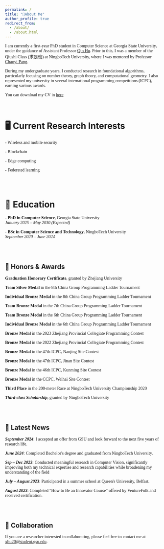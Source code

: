 ```yaml
---
permalink: /
title: "👋About Me"
author_profile: true
redirect_from: 
  - /about/
  - /about.html
---
```


<span style="font-family: 'EB Garamond', serif;">I am currently a first-year PhD student in Computer Science at Georgia State University, under the guidance of Assistant Professor [Qin Hu](https://qinhu2010.github.io/). Prior to this, I was a member of the Qiushi Class (求是班) at NingboTech University, where I was mentored by Professor [Chaoyi Pang](https://scholar.google.com.au/citations?user=PZZ9jIEAAAAJ&hl=en). </span>

<span style="font-family: 'EB Garamond', serif;">During my undergraduate years, I conducted research in foundational algorithms, particularly focusing on number theory, graph theory, and computational geometry. I also represented my university in several international programming competitions (ICPC), earning various awards.</span>

<span style="font-family: 'EB Garamond', serif;">You can download my CV in [here](assets/cv.pdf)</span>  
<br><br>


🖥️  Current Research Interests
======
<span style="font-family: 'EB Garamond', serif;">- Wireless and mobile security  </span>

<span style="font-family: 'EB Garamond', serif;">- Blockchain </span> 

<span style="font-family: 'EB Garamond', serif;">- Edge computing </span> 

<span style="font-family: 'EB Garamond', serif;">- Federated learning</span> 

<br><br>

🏫  Education
======
<span style="font-family: 'EB Garamond', serif;">- **PhD in Computer Science**, Georgia State University</span>  
  <span style="font-family: 'EB Garamond', serif;">*January 2025 – May 2030 (Expected)*</span>  
  
<span style="font-family: 'EB Garamond', serif;">- **BSc in Computer Science and Technology**, NingboTech University</span>  
  <span style="font-family: 'EB Garamond', serif;">*September 2020 – June 2024*</span>

<br><br>  

🙏  Honors & Awards
------
<span style="font-family: 'EB Garamond', serif;">**Graduation Honorary Certificate**, granted by Zhejiang University</span>

<span style="font-family: 'EB Garamond', serif;">**Team Silver Medal** in the 8th China Group Programming Ladder Tournament</span>

<span style="font-family: 'EB Garamond', serif;">**Individual Bronze Medal** in the 8th China Group Programming Ladder Tournament</span>

<span style="font-family: 'EB Garamond', serif;">**Team Bronze Medal** in the 7th China Group Programming Ladder Tournament</span>

<span style="font-family: 'EB Garamond', serif;">**Team Bronze Medal** in the 6th China Group Programming Ladder Tournament</span>

<span style="font-family: 'EB Garamond', serif;">**Individual Bronze Medal** in the 6th China Group Programming Ladder Tournament</span>

<span style="font-family: 'EB Garamond', serif;">**Bronze Medal** in the 2023 Zhejiang Provincial Collegiate Programming Contest</span>

<span style="font-family: 'EB Garamond', serif;">**Bronze Medal** in the 2022 Zhejiang Provincial Collegiate Programming Contest</span>

<span style="font-family: 'EB Garamond', serif;">**Bronze Medal** in the 47th ICPC, Nanjing Site Contest</span>

<span style="font-family: 'EB Garamond', serif;">**Bronze Medal** in the 47th ICPC, Jinan Site Contest</span>

<span style="font-family: 'EB Garamond', serif;">**Bronze Medal** in the 46th ICPC, Kunming Site Contest</span>

<span style="font-family: 'EB Garamond', serif;">**Bronze Medal** in the CCPC, Weihai Site Contest</span>

<span style="font-family: 'EB Garamond', serif;">**Third Place** in the 200-meter Race at NingboTech University Championship 2020</span>

<span style="font-family: 'EB Garamond', serif;">***Third-class Scholarship***, granted by NingboTech University</span>


<br><br>

📰  Latest News
------
<span style="font-family: 'EB Garamond', serif;">***September 2024***: I accepted an offer from GSU and look forward to the next five years of research life.</span>  

<span style="font-family: 'EB Garamond', serif;">***June 2024***: Completed Bachelor's degree and graduated from NingboTech University.</span>

<span style="font-family: 'EB Garamond', serif;">***Sep – Dec 2023***: Conducted meaningful research in Computer Vision, significantly improving both my technical expertise and research capabilities while broadening my understanding of the field</span>

<span style="font-family: 'EB Garamond', serif;">***July – August 2023***: Participated in a summer school at Queen's University, Belfast.</span>

<span style="font-family: 'EB Garamond', serif;">***August 2023***: Completed "How to Be an Innovator Course" offered by VentureFolk and received certification.</span> 


<br><br>

🙏  Collaboration
------
<span style="font-family: 'EB Garamond', serif;">If you are a researcher interested in collaborating, please feel free to contact me at [xhu20@student.gsu.edu](mailto:xhu20@student.gsu.edu).</span>  
